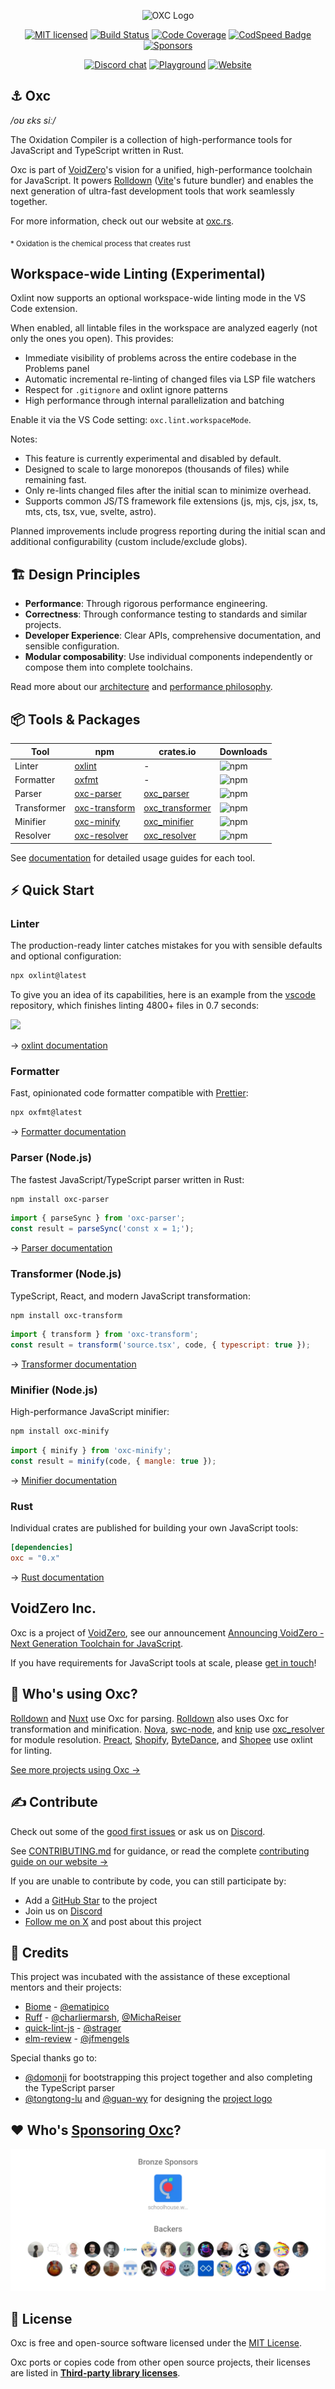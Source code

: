 <p align="center">
  <img alt="OXC Logo" src="https://cdn.jsdelivr.net/gh/oxc-project/oxc-assets/preview-universal.png" width="700">
</p>

<div align="center">

[![MIT licensed][license-badge]][license-url]
[![Build Status][ci-badge]][ci-url]
[![Code Coverage][code-coverage-badge]][code-coverage-url]
[![CodSpeed Badge](https://img.shields.io/endpoint?url=https://codspeed.io/badge.json)](https://codspeed.io/oxc-project/oxc)
[![Sponsors][sponsors-badge]][sponsors-url]

[![Discord chat][discord-badge]][discord-url]
[![Playground][playground-badge]][playground-url]
[![Website][website-badge]][website-url]

</div>

## ⚓ Oxc

_/oʊ ɛks siː/_

The Oxidation Compiler is a collection of high-performance tools for JavaScript and TypeScript written in Rust.

Oxc is part of [VoidZero](https://voidzero.dev/)'s vision for a unified, high-performance toolchain for JavaScript. It powers [Rolldown](https://rolldown.rs) ([Vite]'s future bundler) and enables the next generation of ultra-fast development tools that work seamlessly together.

For more information, check out our website at [oxc.rs](https://oxc.rs).

<sub>* Oxidation is the chemical process that creates rust</sub>

## Workspace-wide Linting (Experimental)

Oxlint now supports an optional workspace-wide linting mode in the VS Code extension.

When enabled, all lintable files in the workspace are analyzed eagerly (not only the ones you open). This provides:

- Immediate visibility of problems across the entire codebase in the Problems panel
- Automatic incremental re-linting of changed files via LSP file watchers
- Respect for `.gitignore` and oxlint ignore patterns
- High performance through internal parallelization and batching

Enable it via the VS Code setting: `oxc.lint.workspaceMode`.

Notes:
- This feature is currently experimental and disabled by default.
- Designed to scale to large monorepos (thousands of files) while remaining fast.
- Only re-lints changed files after the initial scan to minimize overhead.
- Supports common JS/TS framework file extensions (js, mjs, cjs, jsx, ts, mts, cts, tsx, vue, svelte, astro).

Planned improvements include progress reporting during the initial scan and additional configurability (custom include/exclude globs).

## 🏗️ Design Principles

- **Performance**: Through rigorous performance engineering.
- **Correctness**: Through conformance testing to standards and similar projects.
- **Developer Experience**: Clear APIs, comprehensive documentation, and sensible configuration.
- **Modular composability**: Use individual components independently or compose them into complete toolchains.

Read more about our [architecture](https://oxc.rs/docs/learn/architecture) and [performance philosophy](https://oxc.rs/docs/learn/performance).

## 📦 Tools & Packages

| Tool        | npm                                                          | crates.io                                                   | Downloads                                           |
| ----------- | ------------------------------------------------------------ | ----------------------------------------------------------- | --------------------------------------------------- |
| Linter      | [oxlint](https://www.npmjs.com/package/oxlint)               | -                                                           | ![npm](https://img.shields.io/npm/dw/oxlint)        |
| Formatter   | [oxfmt](https://www.npmjs.com/package/oxfmt)                 | -                                                           | ![npm](https://img.shields.io/npm/dw/oxfmt)         |
| Parser      | [oxc-parser](https://www.npmjs.com/package/oxc-parser)       | [oxc_parser](https://crates.io/crates/oxc_parser)           | ![npm](https://img.shields.io/npm/dw/oxc-parser)    |
| Transformer | [oxc-transform](https://www.npmjs.com/package/oxc-transform) | [oxc_transformer](https://crates.io/crates/oxc_transformer) | ![npm](https://img.shields.io/npm/dw/oxc-transform) |
| Minifier    | [oxc-minify](https://www.npmjs.com/package/oxc-minify)       | [oxc_minifier](https://crates.io/crates/oxc_minifier)       | ![npm](https://img.shields.io/npm/dw/oxc-minify)    |
| Resolver    | [oxc-resolver](https://www.npmjs.com/package/oxc-resolver)   | [oxc_resolver](https://crates.io/crates/oxc_resolver)       | ![npm](https://img.shields.io/npm/dw/oxc-resolver)  |

See [documentation](https://oxc.rs/docs/guide/usage) for detailed usage guides for each tool.

## ⚡️ Quick Start

### Linter

The production-ready linter catches mistakes for you with sensible defaults and optional configuration:

```bash
npx oxlint@latest
```

To give you an idea of its capabilities, here is an example from the [vscode] repository, which finishes linting 4800+ files in 0.7 seconds:

<p float="left" align="left">
  <img src="https://cdn.jsdelivr.net/gh/oxc-project/oxc-assets/linter-screenshot.png" width="60%">
</p>

→ [oxlint documentation](https://oxc.rs/docs/guide/usage/linter/cli.html)

### Formatter

Fast, opinionated code formatter compatible with [Prettier]:

```bash
npx oxfmt@latest
```

→ [Formatter documentation](https://oxc.rs/docs/guide/usage/formatter)

### Parser (Node.js)

The fastest JavaScript/TypeScript parser written in Rust:

```bash
npm install oxc-parser
```

```js
import { parseSync } from 'oxc-parser';
const result = parseSync('const x = 1;');
```

→ [Parser documentation](https://oxc.rs/docs/guide/usage/parser)

### Transformer (Node.js)

TypeScript, React, and modern JavaScript transformation:

```bash
npm install oxc-transform
```

```js
import { transform } from 'oxc-transform';
const result = transform('source.tsx', code, { typescript: true });
```

→ [Transformer documentation](https://oxc.rs/docs/guide/usage/transformer)

### Minifier (Node.js)

High-performance JavaScript minifier:

```bash
npm install oxc-minify
```

```js
import { minify } from 'oxc-minify';
const result = minify(code, { mangle: true });
```

→ [Minifier documentation](https://oxc.rs/docs/guide/usage/minifier)

### Rust

Individual crates are published for building your own JavaScript tools:

```toml
[dependencies]
oxc = "0.x"
```

→ [Rust documentation](https://docs.rs/oxc)

## VoidZero Inc.

Oxc is a project of [VoidZero](https://voidzero.dev/), see our announcement [Announcing VoidZero - Next Generation Toolchain for JavaScript](https://voidzero.dev/blog).

If you have requirements for JavaScript tools at scale, please [get in touch](https://forms.gle/WQgjyzYJpwurpxWKA)!

## 🙋 Who's using Oxc?

[Rolldown] and [Nuxt] use Oxc for parsing. [Rolldown] also uses Oxc for transformation and minification. [Nova], [swc-node], and [knip] use [oxc_resolver][docs-resolver-url] for module resolution. [Preact], [Shopify], [ByteDance], and [Shopee] use oxlint for linting.

[See more projects using Oxc →](https://oxc.rs/docs/guide/projects.html)

## ✍️ Contribute

Check out some of the [good first issues](https://github.com/oxc-project/oxc/contribute) or ask us on [Discord][discord-url].

See [CONTRIBUTING.md](./CONTRIBUTING.md) for guidance, or read the complete [contributing guide on our website →](https://oxc.rs/docs/contribute)

If you are unable to contribute by code, you can still participate by:

- Add a [GitHub Star](https://github.com/oxc-project/oxc/stargazers) to the project
- Join us on [Discord][discord-url]
- [Follow me on X](https://x.com/boshen_c) and post about this project

## 🤝 Credits

This project was incubated with the assistance of these exceptional mentors and their projects:

- [Biome][biome] - [@ematipico](https://github.com/ematipico)
- [Ruff][ruff] - [@charliermarsh](https://github.com/charliermarsh), [@MichaReiser](https://github.com/MichaReiser)
- [quick-lint-js](https://github.com/quick-lint/quick-lint-js) - [@strager](https://github.com/strager)
- [elm-review](https://package.elm-lang.org/packages/jfmengels/elm-review/latest) - [@jfmengels](https://github.com/jfmengels)

Special thanks go to:

- [@domonji](https://github.com/domonji) for bootstrapping this project together and also completing the TypeScript parser
- [@tongtong-lu](https://github.com/tongtong-lu) and [@guan-wy](https://github.com/guan-wy) for designing the [project logo](https://github.com/oxc-project/oxc-assets)

## ❤ Who's [Sponsoring Oxc](https://github.com/sponsors/Boshen)?

<p align="center">
  <a href="https://github.com/sponsors/Boshen">
    <img src="https://raw.githubusercontent.com/Boshen/sponsors/main/sponsors.svg" alt="My sponsors" />
  </a>
</p>

## 📖 License

Oxc is free and open-source software licensed under the [MIT License](./LICENSE).

Oxc ports or copies code from other open source projects, their licenses are listed in [**Third-party library licenses**](./THIRD-PARTY-LICENSE).

[discord-badge]: https://img.shields.io/discord/1079625926024900739?logo=discord&label=Discord
[discord-url]: https://discord.gg/9uXCAwqQZW
[license-badge]: https://img.shields.io/badge/license-MIT-blue.svg
[license-url]: https://github.com/oxc-project/oxc/blob/main/LICENSE
[ci-badge]: https://github.com/oxc-project/oxc/actions/workflows/ci.yml/badge.svg?event=push&branch=main
[ci-url]: https://github.com/oxc-project/oxc/actions/workflows/ci.yml?query=event%3Apush+branch%3Amain
[code-coverage-badge]: https://codecov.io/gh/oxc-project/oxc/graph/badge.svg?token=FVHEH0BQLJ
[code-coverage-url]: https://codecov.io/gh/oxc-project/oxc
[sponsors-badge]: https://img.shields.io/github/sponsors/Boshen
[sponsors-url]: https://github.com/sponsors/Boshen
[playground-badge]: https://img.shields.io/badge/Playground-blue?color=9BE4E0
[playground-url]: https://playground.oxc.rs/
[website-badge]: https://img.shields.io/badge/Website-blue
[website-url]: https://oxc.rs
[docs-resolver-url]: https://docs.rs/oxc_resolver
[biome]: https://biomejs.dev/
[ruff]: https://beta.ruff.rs
[vscode]: https://github.com/microsoft/vscode
[rolldown]: https://rolldown.rs
[vite]: https://vitejs.dev/
[nuxt]: https://nuxt.com/
[nova]: https://trynova.dev/
[swc-node]: https://github.com/swc-project/swc-node
[knip]: https://github.com/webpro/knip
[preact]: https://preactjs.com/
[shopify]: https://shopify.com/
[bytedance]: https://www.bytedance.com/
[shopee]: https://shopee.com/
[prettier]: https://prettier.io/
